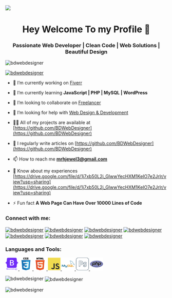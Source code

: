 <img src="https://media.licdn.com/dms/image/v2/C5616AQFum_tM0gwOzg/profile-displaybackgroundimage-shrink_200_800/profile-displaybackgroundimage-shrink_200_800/0/1635171941487?e=2147483647&v=beta&t=vYBnb9OkbNuA3A6ysMpfeVvVbtArOyYcg-ZCuQRlzkQ">


<h1 align="center">Hey Welcome To my Profile 👋 </h1>
<h3 align="center">Passionate Web Developer | Clean Code | Web Solutions | Beautiful Design</h3>

<p align="left"> <img src="https://komarev.com/ghpvc/?username=bdwebdesigner&label=Profile%20views&color=0e75b6&style=flat" alt="bdwebdesigner" /> </p>

<p align="left"> <a href="https://github.com/ryo-ma/github-profile-trophy"><img src="https://github-profile-trophy.vercel.app/?username=bdwebdesigner" alt="bdwebdesigner" /></a> </p>

- 🔭 I’m currently working on [Fiverr](https://github.com/BDWebDesigner)

- 🌱 I’m currently learning **JavaScript | PHP | MySQL | WordPress**

- 👯 I’m looking to collaborate on [Freelancer](https://github.com/BDWebDesigner)

- 🤝 I’m looking for help with [Web Design & Development](https://github.com/BDWebDesigner)

- 👨‍💻 All of my projects are available at [https://github.com/BDWebDesigner](https://github.com/BDWebDesigner)

- 📝 I regularly write articles on [https://github.com/BDWebDesigner](https://github.com/BDWebDesigner)

- 📫 How to reach me **mrhjewel3@gmail.com**

- 📄 Know about my experiences [https://drive.google.com/file/d/1j7xb50L2j_GlwwYecHXM1KeIO7e2Jrlr/view?usp=sharing](https://drive.google.com/file/d/1j7xb50L2j_GlwwYecHXM1KeIO7e2Jrlr/view?usp=sharing)

- ⚡ Fun fact **A Web Page Can Have Over 10000 Lines of Code**

<h3 align="left">Connect with me:</h3>
<p align="left">
<a href="https://twitter.com/bdwebdesigner" target="blank"><img align="center" src="https://raw.githubusercontent.com/rahuldkjain/github-profile-readme-generator/master/src/images/icons/Social/twitter.svg" alt="bdwebdesigner" height="30" width="40" /></a>
<a href="https://linkedin.com/in/bdwebdesigner" target="blank"><img align="center" src="https://raw.githubusercontent.com/rahuldkjain/github-profile-readme-generator/master/src/images/icons/Social/linked-in-alt.svg" alt="bdwebdesigner" height="30" width="40" /></a>
<a href="https://stackoverflow.com/users/bdwebdesigner" target="blank"><img align="center" src="https://raw.githubusercontent.com/rahuldkjain/github-profile-readme-generator/master/src/images/icons/Social/stack-overflow.svg" alt="bdwebdesigner" height="30" width="40" /></a>
<a href="https://www.behance.net/bdwebdesigner" target="blank"><img align="center" src="https://raw.githubusercontent.com/rahuldkjain/github-profile-readme-generator/master/src/images/icons/Social/behance.svg" alt="bdwebdesigner" height="30" width="40" /></a>
<a href="https://www.codechef.com/users/bdwebdesigner" target="blank"><img align="center" src="https://cdn.jsdelivr.net/npm/simple-icons@3.1.0/icons/codechef.svg" alt="bdwebdesigner" height="30" width="40" /></a>
<a href="https://codeforces.com/profile/bdwebdesigner" target="blank"><img align="center" src="https://raw.githubusercontent.com/rahuldkjain/github-profile-readme-generator/master/src/images/icons/Social/codeforces.svg" alt="bdwebdesigner" height="30" width="40" /></a>
<a href="https://www.topcoder.com/members/bdwebdesigner" target="blank"><img align="center" src="https://raw.githubusercontent.com/rahuldkjain/github-profile-readme-generator/master/src/images/icons/Social/topcoder.svg" alt="bdwebdesigner" height="30" width="40" /></a>
</p>

<h3 align="left">Languages and Tools:</h3>
<p align="left"> <a href="https://getbootstrap.com" target="_blank" rel="noreferrer"> <img src="https://raw.githubusercontent.com/devicons/devicon/master/icons/bootstrap/bootstrap-plain-wordmark.svg" alt="bootstrap" width="40" height="40"/> </a> <a href="https://www.w3schools.com/css/" target="_blank" rel="noreferrer"> <img src="https://raw.githubusercontent.com/devicons/devicon/master/icons/css3/css3-original-wordmark.svg" alt="css3" width="40" height="40"/> </a> <a href="https://www.w3.org/html/" target="_blank" rel="noreferrer"> <img src="https://raw.githubusercontent.com/devicons/devicon/master/icons/html5/html5-original-wordmark.svg" alt="html5" width="40" height="40"/> </a> <a href="https://developer.mozilla.org/en-US/docs/Web/JavaScript" target="_blank" rel="noreferrer"> <img src="https://raw.githubusercontent.com/devicons/devicon/master/icons/javascript/javascript-original.svg" alt="javascript" width="40" height="40"/> </a> <a href="https://www.mysql.com/" target="_blank" rel="noreferrer"> <img src="https://raw.githubusercontent.com/devicons/devicon/master/icons/mysql/mysql-original-wordmark.svg" alt="mysql" width="40" height="40"/> </a> <a href="https://www.photoshop.com/en" target="_blank" rel="noreferrer"> <img src="https://raw.githubusercontent.com/devicons/devicon/master/icons/photoshop/photoshop-line.svg" alt="photoshop" width="40" height="40"/> </a> <a href="https://www.php.net" target="_blank" rel="noreferrer"> <img src="https://raw.githubusercontent.com/devicons/devicon/master/icons/php/php-original.svg" alt="php" width="40" height="40"/> </a> </p>

<p><img align="left" src="https://github-readme-stats.vercel.app/api/top-langs?username=bdwebdesigner&show_icons=true&locale=en&layout=compact" alt="bdwebdesigner" /></p>

<p>&nbsp;<img align="center" src="https://github-readme-stats.vercel.app/api?username=bdwebdesigner&show_icons=true&locale=en" alt="bdwebdesigner" /></p>

<p><img align="center" src="https://github-readme-streak-stats.herokuapp.com/?user=bdwebdesigner&" alt="bdwebdesigner" /></p>
